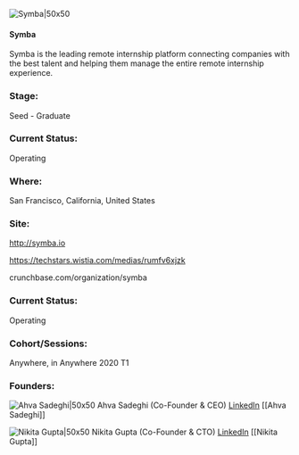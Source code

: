 

![Symba|50x50](https://apimg.techstars.com/connect/images/image_files/5e29e698a36c11304f0000f7/original/Symba_fullname_square.png)

#### Symba
Symba is the leading remote internship platform connecting companies with the best talent and helping them manage the entire remote internship experience.

### Stage: 
Seed - Graduate 

### Current Status: 
Operating

### Where:
San Francisco, California, United States

### Site:
http://symba.io

https://techstars.wistia.com/medias/rumfv6xjzk

crunchbase.com/organization/symba

### Current Status: 
Operating

### Cohort/Sessions: 
Anywhere, in Anywhere 2020 T1

### Founders: 

![Ahva Sadeghi|50x50](https://apimg.techstars.com/connect/images/image_files/5e346e50a36c1171ea00009f/original/Ahva's_profile_picture_%281%29.JPG) Ahva Sadeghi (Co-Founder & CEO) [LinkedIn](https://linkedin.com/in/ahvasadeghi) [[Ahva Sadeghi]]

![Nikita Gupta|50x50](https://apimg.techstars.com/connect/images/image_files/5e22165234a60d7d7900003f/original/nikita_email_sig.jpg) Nikita Gupta (Co-Founder & CTO) [LinkedIn](https://linkedin.com/in/guptanikita1) [[Nikita Gupta]]


